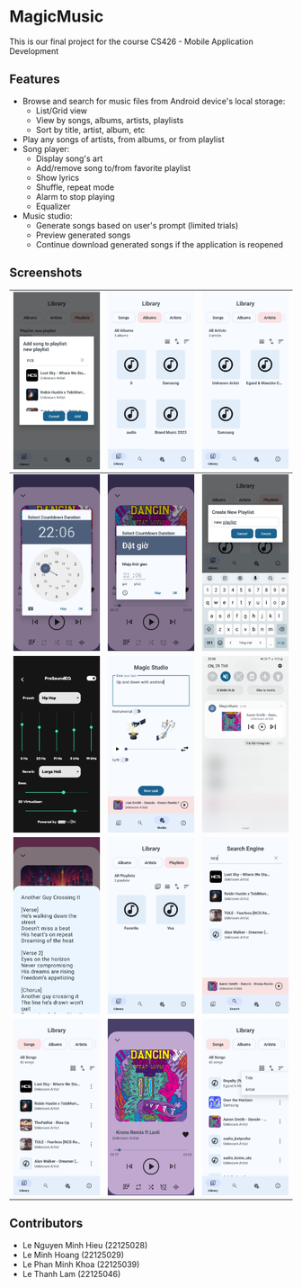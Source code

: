 # MagicMusic

This is our final project for the course CS426 - Mobile Application Development

## Features
- Browse and search for music files from Android device's local storage:
  - List/Grid view
  - View by songs, albums, artists, playlists
  - Sort by title, artist, album, etc
- Play any songs of artists, from albums, or from playlist
- Song player:
  - Display song's art
  - Add/remove song to/from favorite playlist
  - Show lyrics
  - Shuffle, repeat mode
  - Alarm to stop playing
  - Equalizer
- Music studio:
  - Generate songs based on user's prompt (limited trials)
  - Preview generated songs
  - Continue download generated songs if the application is reopened
 
## Screenshots
| ![Screenshot 1](https://github.com/lamlethanh777/CS426-MagicMusic/blob/main/images/add_song_to_playlist.jpg) | ![Screenshot 2](https://github.com/lamlethanh777/CS426-MagicMusic/blob/main/images/albums.jpg) | ![Screenshot 3](https://github.com/lamlethanh777/CS426-MagicMusic/blob/main/images/artists.jpg) |
|------------------------------------------------------------------------------------------------------------------------------------------------------|------------------------------------------------------------------------------------------------------------------------------------------------------|------------------------------------------------------------------------------------------------------------------------------------------------------|
| ![Screenshot 4](https://github.com/lamlethanh777/CS426-MagicMusic/blob/main/images/count_down_duration.jpg) | ![Screenshot 5](https://github.com/lamlethanh777/CS426-MagicMusic/blob/main/images/count_down_duration_2.jpg) | ![Screenshot 6](https://github.com/lamlethanh777/CS426-MagicMusic/blob/main/images/create_new_playlist.jpg) |
| ![Screenshot 7](https://github.com/lamlethanh777/CS426-MagicMusic/blob/main/images/equalizer.jpg) | ![Screenshot 8](https://github.com/lamlethanh777/CS426-MagicMusic/blob/main/images/magic_studio.jpg) | ![Screenshot 9](https://github.com/lamlethanh777/CS426-MagicMusic/blob/main/images/notification.jpg) |
| ![Screenshot 10](https://github.com/lamlethanh777/CS426-MagicMusic/blob/main/images/play_lyrics.jpg) | ![Screenshot 11](https://github.com/lamlethanh777/CS426-MagicMusic/blob/main/images/playlists.jpg) | ![Screenshot 12](https://github.com/lamlethanh777/CS426-MagicMusic/blob/main/images/search_engine.jpg) |
| ![Screenshot 13](https://github.com/lamlethanh777/CS426-MagicMusic/blob/main/images/song_list.jpg) | ![Screenshot 14](https://github.com/lamlethanh777/CS426-MagicMusic/blob/main/images/song_player.jpg) | ![Screenshot 15](https://github.com/lamlethanh777/CS426-MagicMusic/blob/main/images/sort.jpg) |

## Contributors
- Le Nguyen Minh Hieu (22125028)
- Le Minh Hoang (22125029)
- Le Phan Minh Khoa (22125039)
- Le Thanh Lam (22125046)
